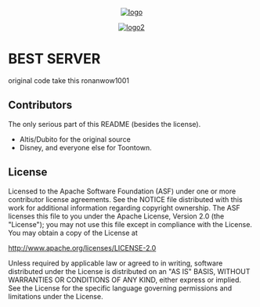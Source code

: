 <p align="center"> 
<a href="http://www.themostamazingwebsiteontheinternet.com/"><img src="https://imgur.com/Pn1zK66.png" alt="logo"></a>
</p>

<p align="center"> 
<a href="http://www.themostamazingwebsiteontheinternet.com/"><img src="https://cdn.discordapp.com/attachments/399095311299117058/399110434793193473/MGRacerBestDeve.png" alt="logo2"></a>
</p>

# BEST SERVER

original code
take this ronanwow1001

## Contributors
The only serious part of this README (besides the license).
* Altis/Dubito for the original source
* Disney, and everyone else for Toontown.





## License
Licensed to the Apache Software Foundation (ASF) under one or more contributor license agreements. See the NOTICE file distributed with this work for additional information regarding copyright ownership. The ASF licenses this file to you under the Apache License, Version 2.0 (the "License"); you may not use this file except in compliance with the License. You may obtain a copy of the License at

http://www.apache.org/licenses/LICENSE-2.0

Unless required by applicable law or agreed to in writing, software distributed under the License is distributed on an "AS IS" BASIS, WITHOUT WARRANTIES OR CONDITIONS OF ANY KIND, either express or implied. See the License for the specific language governing permissions and limitations under the License.
